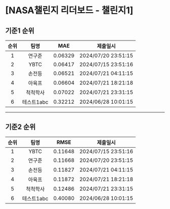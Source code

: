 # [NASA챌린지 리더보드 - 챌린지1]
## 기준1 순위
| 순위 | 팀명 | MAE | 제출일시 |
|:----:|:----:|:-----:|:----:|
| 1 | 연구준 | 0.06329 | 2024/07/20 23:51:15 |
| 2 | YBTC | 0.06417 | 2024/07/15 23:51:16 |
| 3 | 손전등 | 0.06521 | 2024/07/21 04:11:15 |
| 4 | 아육프 | 0.06604 | 2024/07/21 18:21:18 |
| 5 | 척척학사 | 0.07022 | 2024/07/21 23:31:15 |
| 6 | 테스트1abc | 0.32212 | 2024/06/28 10:01:15 |
___
## 기준2 순위
| 순위 | 팀명 | RMSE | 제출일시 |
|:----:|:----:|:-----:|:----:|
| 1 | YBTC | 0.11648 | 2024/07/15 23:51:16 |
| 2 | 연구준 | 0.11668 | 2024/07/20 23:51:15 |
| 3 | 손전등 | 0.11827 | 2024/07/21 04:11:15 |
| 4 | 아육프 | 0.11872 | 2024/07/21 18:21:18 |
| 5 | 척척학사 | 0.12486 | 2024/07/21 23:31:15 |
| 6 | 테스트1abc | 0.40080 | 2024/06/28 10:01:15 |
